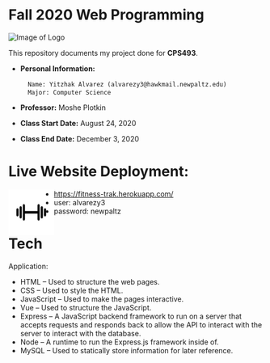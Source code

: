 # Fall 2020 Web Programming

![Image of Logo](https://www.newpaltz.edu/media/identity/logos/newpaltzlogo.jpg)

This repository documents my project done for **CPS493**.

- **Personal Information:**

        Name: Yitzhak Alvarez (alvarezy3@hawkmail.newpaltz.edu)
        Major: Computer Science

- **Professor:** Moshe Plotkin
- **Class Start Date:** August 24, 2020
- **Class End Date:** December 3, 2020

# Live Website Deployment:

<a href="https://fitness-trak.herokuapp.com/"><img align="left" width="90" height="90" src="./client/src/assets/weight.jpg"></a>

- https://fitness-trak.herokuapp.com/
- user: alvarezy3
- password: newpaltz

# Tech

Application:

- HTML – Used to structure the web pages.
- CSS – Used to style the HTML.
- JavaScript – Used to make the pages interactive.
- Vue – Used to structure the JavaScript.
- Express – A JavaScript backend framework to run on a server that accepts requests and responds back to allow the API to interact with the server to interact with the database.
- Node – A runtime to run the Express.js framework inside of.
- MySQL – Used to statically store information for later reference.
